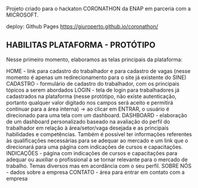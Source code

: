 Projeto criado para o hackaton CORONATHON da ENAP em parceria com a MICROSOFT.

deploy: Github Pages
https://giuroperto.github.io/coronathon/

## HABILITAS PLATAFORMA - PROTÓTIPO
Nesse primeiro momento, elaboramos as telas principais da plataforma:

HOME - link para cadastro do trabalhador e para cadastro de vagas (nesse momento é apenas um redirecionamento para o site já existente do SINE)
CADASTRO - formulário de cadastro do trabalhador, com os principais tópicos a serem abordados
LOGIN - tela de login para trabalhadores já cadastrados na plataforma (nesse protótipo, não existe autenticação, portanto qualquer valor digitado nos campos será aceito e permitirá continuar para a área interna) -> ao clicar em ENTRAR, o usuário é direcionado para uma tela com um dashboard.
DASHBOARD - elaboração de um dashboard personalizado baseado na avaliação do perfil do trabalhador em relação à área/setor/vaga desejada e as principais habilidades e competências. Também é possível ter informações referentes às qualificações necessárias para se adequar ao mercado e um link que o direcionará para uma página com indicações de cursos e capacitações.
INDICAÇÕES - página com indicações de cursos e capacitações para adequar ou auxiliar o profissional a se tornar relevante para o mercado de trabalho. Temas diversos mas em acordância com o seu perfil.
SOBRE NÓS - dados sobre a empresa
CONTATO - área para entrar em contato com a empresa

